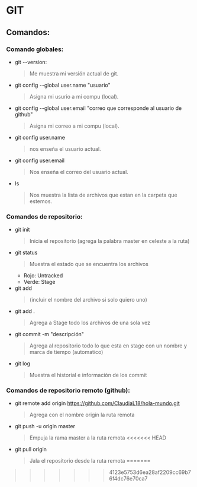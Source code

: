 # GIT

## Comandos: 

### Comando globales:

+ git --version:
   > Me muestra mi versión actual de git.
+ git config --global user.name "usuario"
   > Asigna mi usurio a mi compu (local).
+ git config --global user.email "correo que corresponde al usuario de github"
   > Asigna mi correo a mi compu (local).
+ git config user.name
    >nos enseña el usuario actual.
+ git config user.email
    >Nos enseña el correo del usuario actual.
+ ls
    >Nos muestra la lista de archivos que estan en la carpeta que estemos.

### Comandos de repositorio:

+ git init
    >Inicia el repositorio (agrega la palabra master en celeste a la ruta)
+ git status
    >Muestra el estado que se encuentra los archivos
    + Rojo: Untracked
    + Verde: Stage
+ git add
    > (incluir el nombre del archivo si solo quiero uno)
+ git add .
   > Agrega a Stage todo los archivos de una sola vez
+ git commit -m "descripción"
    >Agrega al repositorio todo lo que esta en stage con un nombre y marca de tiempo (automatico)
+ git log
    >Muestra el historial e información de los commit

### Comandos de repositorio remoto (github):
+ git remote add origin https://github.com/ClaudiaL18/hola-mundo.git
    >Agrega con el nombre origin la ruta remota
+ git push -u origin master
    >Empuja la rama master a la ruta remota
<<<<<<< HEAD
+ git pull origin
    >Jala el repositorio desde la ruta remota
=======
>>>>>>> 4123e5753d6ea28af2209cc69b76f4dc76e70ca7
